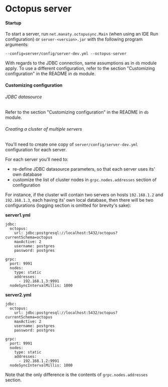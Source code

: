 # Octopus server

#### Startup

To start a server, run `net.manaty.octopusync.Main` (when using an IDE Run configuration) or `server-<version>.jar` with the following program arguments:

```
--config=server/config/server-dev.yml --octopus-server
```

With regards to the JDBC connection, same assumptions as in `db` module apply. To use a different configuration, refer to the section "Customizing configuration" in the README in `db` module.

#### Customizing configuration

###### JDBC datasource

Refer to the section "Customizing configuration" in the README in `db` module.

###### Creating a cluster of multiple servers

You'll need to create one copy of `server/config/server-dev.yml` configuration for each server.

For each server you'll need to:

- re-define JDBC datasource parameters, so that each server uses its' own database
- customize the list of cluster nodes in `grpc.nodes.addresses` section of configuration

For instance, if the cluster will contain two servers on hosts `192.168.1.2` and `192.168.1.3`, each having its' own local database, then there will be two configurations (logging section is omitted for brevity's sake):

**server1.yml**

```
jdbc:
  octopus:
    url: jdbc:postgresql://localhost:5432/octopus?currentSchema=octopus
    maxActive: 2
    username: postgres
    password: postgres
    
grpc:
  port: 9991
  nodes:
    type: static
    addresses:
      - 192.168.1.3:9991
  nodeSyncIntervalMillis: 1000
```

**server2.yml**

```
jdbc:
  octopus:
    url: jdbc:postgresql://localhost:5432/octopus?currentSchema=octopus
    maxActive: 2
    username: postgres
    password: postgres
    
grpc:
  port: 9991
  nodes:
    type: static
    addresses:
      - 192.168.1.2:9991
  nodeSyncIntervalMillis: 1000
```

Note that the only difference is the contents of `grpc.nodes.addresses` section.